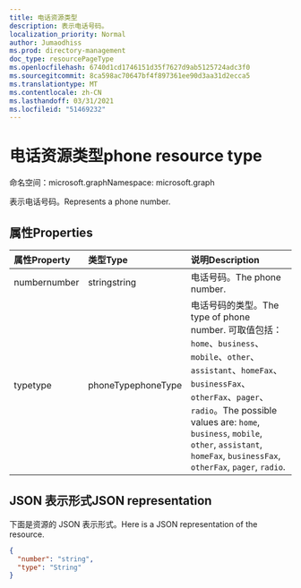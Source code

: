 ```yaml
---
title: 电话资源类型
description: 表示电话号码。
localization_priority: Normal
author: Jumaodhiss
ms.prod: directory-management
doc_type: resourcePageType
ms.openlocfilehash: 6740d1cd1746151d35f7627d9ab5125724adc3f0
ms.sourcegitcommit: 8ca598ac70647bf4f897361ee90d3aa31d2ecca5
ms.translationtype: MT
ms.contentlocale: zh-CN
ms.lasthandoff: 03/31/2021
ms.locfileid: "51469232"
---
```

# <a name="phone-resource-type"></a><span data-ttu-id="f8780-103">电话资源类型</span><span class="sxs-lookup"><span data-stu-id="f8780-103">phone resource type</span></span>

<span data-ttu-id="f8780-104">命名空间：microsoft.graph</span><span class="sxs-lookup"><span data-stu-id="f8780-104">Namespace: microsoft.graph</span></span>

<span data-ttu-id="f8780-105">表示电话号码。</span><span class="sxs-lookup"><span data-stu-id="f8780-105">Represents a phone number.</span></span>


## <a name="properties"></a><span data-ttu-id="f8780-106">属性</span><span class="sxs-lookup"><span data-stu-id="f8780-106">Properties</span></span>
| <span data-ttu-id="f8780-107">属性</span><span class="sxs-lookup"><span data-stu-id="f8780-107">Property</span></span>     | <span data-ttu-id="f8780-108">类型</span><span class="sxs-lookup"><span data-stu-id="f8780-108">Type</span></span>   |<span data-ttu-id="f8780-109">说明</span><span class="sxs-lookup"><span data-stu-id="f8780-109">Description</span></span>|
|:---------------|:--------|:----------|
|<span data-ttu-id="f8780-110">number</span><span class="sxs-lookup"><span data-stu-id="f8780-110">number</span></span>|<span data-ttu-id="f8780-111">string</span><span class="sxs-lookup"><span data-stu-id="f8780-111">string</span></span>|<span data-ttu-id="f8780-112">电话号码。</span><span class="sxs-lookup"><span data-stu-id="f8780-112">The phone number.</span></span>|
|<span data-ttu-id="f8780-113">type</span><span class="sxs-lookup"><span data-stu-id="f8780-113">type</span></span>|<span data-ttu-id="f8780-114">phoneType</span><span class="sxs-lookup"><span data-stu-id="f8780-114">phoneType</span></span>|<span data-ttu-id="f8780-115">电话号码的类型。</span><span class="sxs-lookup"><span data-stu-id="f8780-115">The type of phone number.</span></span> <span data-ttu-id="f8780-116">可取值包括：`home`、`business`、`mobile`、`other`、`assistant`、`homeFax`、`businessFax`、`otherFax`、`pager`、`radio`。</span><span class="sxs-lookup"><span data-stu-id="f8780-116">The possible values are: `home`, `business`, `mobile`, `other`, `assistant`, `homeFax`, `businessFax`, `otherFax`, `pager`, `radio`.</span></span>|

## <a name="json-representation"></a><span data-ttu-id="f8780-117">JSON 表示形式</span><span class="sxs-lookup"><span data-stu-id="f8780-117">JSON representation</span></span>

<span data-ttu-id="f8780-118">下面是资源的 JSON 表示形式。</span><span class="sxs-lookup"><span data-stu-id="f8780-118">Here is a JSON representation of the resource.</span></span>

<!-- {
  "blockType": "resource",
  "optionalProperties": [

  ],
  "@odata.type": "microsoft.graph.phone"
}-->

```json
{
  "number": "string",
  "type": "String"
}

```

<!-- uuid: 8fcb5dbc-d5aa-4681-8e31-b001d5168d79
2015-10-25 14:57:30 UTC -->
<!-- {
  "type": "#page.annotation",
  "description": "phone resource",
  "keywords": "",
  "section": "documentation",
  "tocPath": ""
}-->

